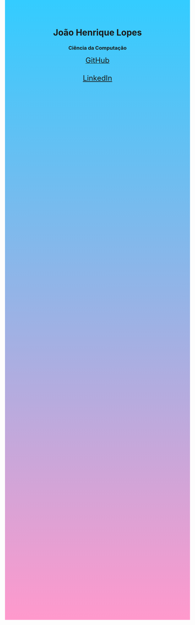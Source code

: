 
<html>
<head>
<style> 
body {
  height: 1920px;
  background: linear-gradient(to bottom, #33ccff 0%, #ff99cc 100%);
}

<title>João Henrique Lopes</title>
</head>

</style>

  <h1 align = "center" >João Henrique Lopes</h1>
  <h3 align = "center" >Ciência da Computação</h3>

  <div align = "center">

  <a href="https://github.com/jhlopes"> 
  <font size="+2">  GitHub  

  <br>
  <br>

  <a href="https://www.linkedin.com/in/joão-henrique-lopes/"> 
  <font size="+2">  LinkedIn 

</html>
